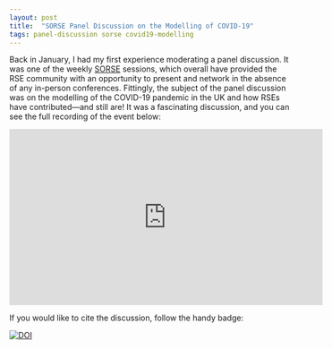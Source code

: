 ```yaml
---
layout: post
title:  "SORSE Panel Discussion on the Modelling of COVID-19"
tags: panel-discussion sorse covid19-modelling
---
```


Back in January, I had my first experience moderating a panel discussion. It
was one of the weekly [SORSE](https://sorse.github.io/) sessions, which overall
have provided the RSE community with an opportunity to present and network in
the absence of any in-person conferences. Fittingly, the subject of the panel
discussion was on the modelling of the COVID-19 pandemic in the UK and how RSEs
have contributed—and still are! It was a fascinating discussion, and you can
see the full recording of the event below:

<iframe width="560" height="315" src="https://www.youtube-nocookie.com/embed/7KSTjfPW9BY" frameborder="0" allow="accelerometer; autoplay; clipboard-write; encrypted-media; gyroscope; picture-in-picture" allowfullscreen></iframe>

If you would like to cite the discussion, follow the handy badge:

[![DOI](https://zenodo.org/badge/DOI/10.5281/zenodo.4430817.svg)](https://doi.org/10.5281/zenodo.4430817)


